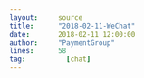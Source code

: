 ```yaml
---
layout:     source 
title:      "2018-02-11-WeChat"
date:       2018-02-11 12:00:00
author:     "PaymentGroup"
lines:      58 
tag:		  [chat]
---
```

